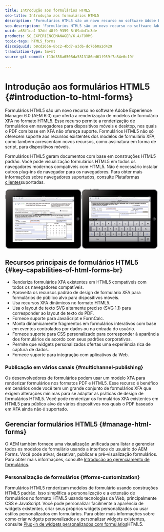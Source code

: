 ```yaml
---
title: Introdução aos formulários HTML5
seo-title: Introdução aos formulários HTML5
description: 'Formulários HTML5 são um novo recurso no software Adobe Experience Manager 6.0 (AEM 6.0) que oferta a renderização de modelos de formulário XFA no formato HTML5. '
seo-description: 'Formulários HTML5 são um novo recurso no software Adobe Experience Manager 6.0 (AEM 6.0) que oferta a renderização de modelos de formulário XFA no formato HTML5. '
uuid: a68f1ca1-32dd-48f9-9359-8f09abd1c3de
products: SG_EXPERIENCEMANAGER/6.4/FORMS
topic-tags: hTML5_forms
discoiquuid: b8cd2656-8bc2-4bd7-a3d6-dc76b0a2d429
translation-type: tm+mt
source-git-commit: f13d358a6508da5813186ed61f959f7a84e6c19f

---
```



# Introdução aos formulários HTML5 {#introduction-to-html-forms}

Formulários HTML5 são um novo recurso no software Adobe Experience Manager 6.0 (AEM 6.0) que oferta a renderização de modelos de formulário XFA no formato HTML5. Esse recurso permite a renderização de formulários em navegadores para dispositivos móveis e desktop, nos quais o PDF com base em XFA não ofereça suporte. Formulários HTML5 não só oferecem suporte aos recursos existentes dos modelos de formulário XFA, como também acrescentam novos recursos, como assinatura em forma de script, para dispositivos móveis.

Formulários HTML5 geram documentos com base em construções HTML5 padrão. Você pode visualização formulários HTML5 em todos os navegadores modernos compatíveis com HTML5. Não é necessário instalar outros plug-ins de navegador para os navegadores. Para obter mais informações sobre navegadores suportados, consulte Plataformas [clientes](https://adobe.com/go/learn_aemforms_supportedplatforms_63)suportadas.

![](do-not-localize/mobile_form_on_an_ipad_date_14.png)

## Recursos principais de formulários HTML5 {#key-capabilities-of-html-forms-br}

* Renderiza formulários XFA existentes em HTML5 compatíveis com todos os navegadores compatíveis.
* Aproveita os recursos padrão de design de formulário XFA para formulários de público alvo para dispositivos móveis.
* Usa recursos XFA dinâmicos no formato HTML5.
* Usa o layout de texto SVG altamente preciso (SVG 1.1) para corresponder ao layout de texto do PDF.
* Fornece suporte para JavaScript e FormCalc.
* Monta dinamicamente fragmentos em formulários interativos com base em eventos controlados por dados ou na entrada do usuário.
* Fornece suporte para CSS personalizado para corresponder à aparência dos formulários de acordo com seus padrões corporativos.
* Permite que widgets personalizados ofertas uma experiência rica de captura de dados.
* Fornece suporte para integração com aplicativos da Web.

### Publicação em vários canais {#multichannel-publishing}

Os desenvolvedores de formulários podem usar um modelo XFA para renderizar formulários nos formatos PDF e HTML5. Esse recurso é benéfico em cenários onde você tem um grande conjunto de formulários XFA que exigem alterações mínimas para se adaptar às práticas de design de formulários HTML5. Você pode renderizar os formulários XFA existentes em HTML5 para público alvo de vários dispositivos nos quais o PDF baseado em XFA ainda não é suportado.

## Gerenciar formulários HTML5 {#manage-html-forms}

O AEM também fornece uma visualização unificada para listar e gerenciar todos os modelos de formulário usando a interface do usuário do AEM Forms. Você pode ativar, desativar, publicar e pré-visualização formulários. Para obter mais informações, consulte [Introdução ao gerenciamento de formulários](/help/forms/using/introduction-managing-forms.md).

### Personalização de formulários {#forms-customization}

Formulários HTML5 renderizam modelos de formulário usando construções HTML5 padrão. Isso simplifica a personalização e a extensão de formulários no formato HTML5 usando tecnologias da Web, principalmente CSS e JavaScript. Você pode personalizar facilmente a aparência de widgets existentes, criar seus próprios widgets personalizados ou usar estilos personalizados em formulários. Para obter mais informações sobre como criar widgets personalizados e personalizar widgets existentes, consulte [Plug-in de widgets personalizados com formulários](/help/forms/using/custom-widgets.md)HTML5.
